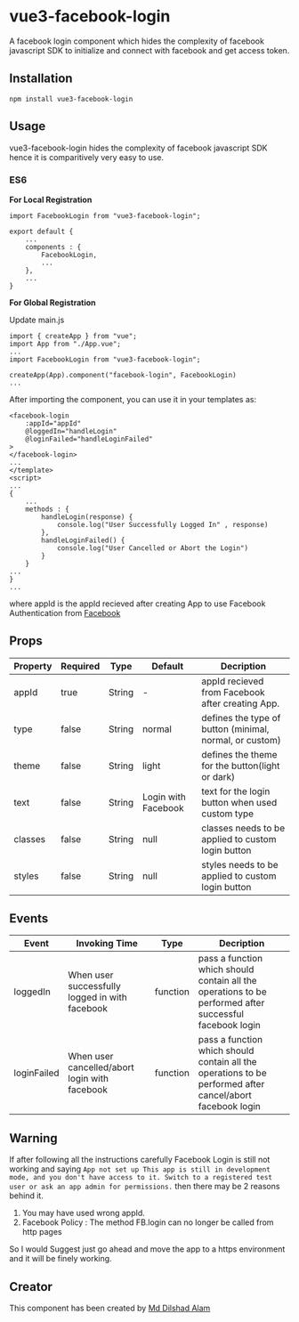 # vue3-facebook-login

A facebook login component which hides the complexity of facebook javascript SDK to initialize and connect with facebook and get access token.

## Installation

`npm install vue3-facebook-login`

## Usage

vue3-facebook-login hides the complexity of facebook javascript SDK hence it is comparitively very easy to use.

### ES6

**For Local Registration**

```
import FacebookLogin from "vue3-facebook-login";

export default {
    ...
    components : {
        FacebookLogin,
        ...
    },
    ...
}
```

**For Global Registration**

Update main.js

```
import { createApp } from "vue";
import App from "./App.vue";
...
import FacebookLogin from "vue3-facebook-login";

createApp(App).component("facebook-login", FacebookLogin)
...
```

After importing the component, you can use it in your templates as:

```
<facebook-login
    :appId="appId"
    @loggedIn="handleLogin"
    @loginFailed="handleLoginFailed"
>
</facebook-login>
...
</template>
<script>
...
{
    ...
    methods : {
        handleLogin(response) {
            console.log("User Successfully Logged In" , response)
        },
        handleLoginFailed() {
            console.log("User Cancelled or Abort the Login")
        }
    }
...
}
...
```

where appId is the appId recieved after creating App to use Facebook Authentication from [Facebook](https://developers.facebook.com/)

## Props

| Property | Required | Type   | Default             | Decription                                              |
| -------- | -------- | ------ | ------------------- | ------------------------------------------------------- |
| appId    | true     | String | -                   | appId recieved from Facebook after creating App.        |
| type     | false    | String | normal              | defines the type of button (minimal, normal, or custom) |
| theme    | false    | String | light               | defines the theme for the button(light or dark)         |
| text     | false    | String | Login with Facebook | text for the login button when used custom type         |
| classes  | false    | String | null                | classes needs to be applied to custom login button      |
| styles   | false    | String | null                | styles needs to be applied to custom login button       |

## Events

| Event       | Invoking Time                                  | Type     | Decription                                                                                                |
| ----------- | ---------------------------------------------- | -------- | --------------------------------------------------------------------------------------------------------- |
| loggedIn    | When user successfully logged in with facebook | function | pass a function which should contain all the operations to be performed after successful facebook login   |
| loginFailed | When user cancelled/abort login with facebook  | function | pass a function which should contain all the operations to be performed after cancel/abort facebook login |

## Warning

If after following all the instructions carefully Facebook Login is still not working and saying `App not set up This app is still in development mode, and you don't have access to it. Switch to a registered test user or ask an app admin for permissions.` then there may be 2 reasons behind it.

1. You may have used wrong appId.
2. Facebook Policy : The method FB.login can no longer be called from http pages

So I would Suggest just go ahead and move the app to a https environment and it will be finely working.

## Creator

This component has been created by [Md Dilshad Alam](https://github.com/webformulator)

